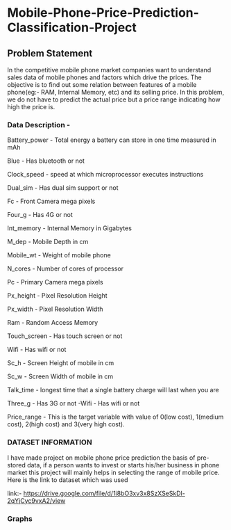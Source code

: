 # Mobile-Phone-Price-Prediction-Classification-Project

## Problem Statement

In the competitive mobile phone market companies want to understand sales data of mobile phones and factors which drive the prices. The objective is to find out some relation between features of a mobile phone(eg:- RAM, Internal Memory, etc) and its selling price. In this problem, we do not have to predict the actual price but a price range indicating how high the price is.

### Data Description -

Battery_power - Total energy a battery can store in one time measured in mAh

Blue - Has bluetooth or not

Clock_speed - speed at which microprocessor executes instructions

Dual_sim - Has dual sim support or not

Fc - Front Camera mega pixels

Four_g - Has 4G or not

Int_memory - Internal Memory in Gigabytes

M_dep - Mobile Depth in cm

Mobile_wt - Weight of mobile phone

N_cores - Number of cores of processor

Pc - Primary Camera mega pixels

Px_height - Pixel Resolution Height

Px_width - Pixel Resolution Width

Ram - Random Access Memory 

Touch_screen - Has touch screen or not

Wifi - Has wifi or not

Sc_h - Screen Height of mobile in cm

Sc_w - Screen Width of mobile in cm

Talk_time - longest time that a single battery charge will last when you are

Three_g - Has 3G or not -Wifi - Has wifi or not

Price_range - This is the target variable with value of 0(low cost), 1(medium cost), 2(high cost) and 3(very high cost).


### DATASET INFORMATION
I have made project on mobile phone price prediction the basis of pre-stored data, if a person wants to invest or starts his/her business in phone market this project will mainly helps in selecting the range of mobile price. Here is the link to dataset which was used

link:- https://drive.google.com/file/d/1i8bO3xv3x8SzXSeSkDl-2qYjCyc9vxA2/view

### Graphs



